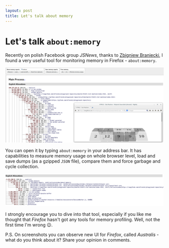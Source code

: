 ```yaml
---
layout: post
title: Let's talk about memory
---
```


# Let's talk `about:memory`

Recently on polish Facebook group *JSNews*, thanks to [Zbigniew Braniecki](https://twitter.com/zbraniecki), I found a very useful tool for monitoring memory in Firefox - `about:memory`.

![Overview for about:memory](/assets/AboutMemoryOverview.png)

You can open it by typing `about:memory` in your address bar. It has capabilities to measure memory usage on whole browser level, load and save dumps (as a gzipped *`JSON`* file), compare them and force garbage and cycle collection.

![Difference for two memory dumps](/assets/AboutMemoryDiff.png)

I strongly encourage you to dive into that tool, especially if you like me thought that *Firefox* hasn't got any tools for memory profiling. Well, not the first time I'm wrong :wink:.

P.S. On screenshots you can observe new UI for *Firefox*, called *Australis* - what do you think about it? Share your opinion in comments.